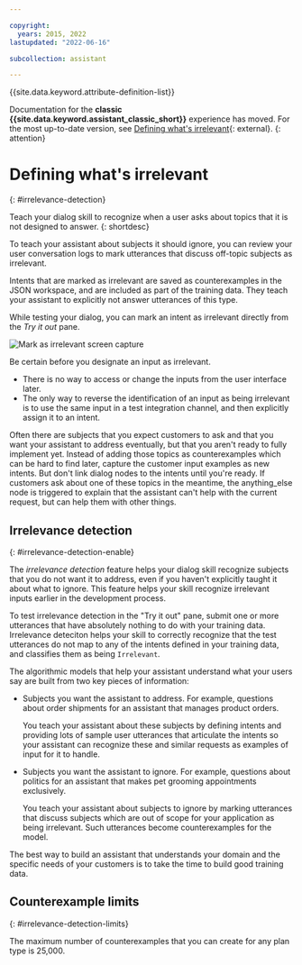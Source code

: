 ```yaml
---

copyright:
  years: 2015, 2022
lastupdated: "2022-06-16"

subcollection: assistant

---
```


{{site.data.keyword.attribute-definition-list}}

Documentation for the **classic {{site.data.keyword.assistant_classic_short}}** experience has moved. For the most up-to-date version, see [Defining what's irrelevant](/docs/watson-assistant?topic=watson-assistant-irrelevance-detection){: external}.
{: attention}

# Defining what's irrelevant
{: #irrelevance-detection}

Teach your dialog skill to recognize when a user asks about topics that it is not designed to answer.
{: shortdesc}

To teach your assistant about subjects it should ignore, you can review your user conversation logs to mark utterances that discuss off-topic subjects as irrelevant.

Intents that are marked as irrelevant are saved as counterexamples in the JSON workspace, and are included as part of the training data. They teach your assistant to explicitly not answer utterances of this type.

While testing your dialog, you can mark an intent as irrelevant directly from the *Try it out* pane.

![Mark as irrelevant screen capture](images/irrelevant.png)

Be certain before you designate an input as irrelevant.

- There is no way to access or change the inputs from the user interface later.
- The only way to reverse the identification of an input as being irrelevant is to use the same input in a test integration channel, and then explicitly assign it to an intent.

Often there are subjects that you expect customers to ask and that you want your assistant to address eventually, but that you aren't ready to fully implement yet. Instead of adding those topics as counterexamples which can be hard to find later, capture the customer input examples as new intents. But don't link dialog nodes to the intents until you're ready. If customers ask about one of these topics in the meantime, the anything_else node is triggered to explain that the assistant can't help with the current request, but can help them with other things.

## Irrelevance detection
{: #irrelevance-detection-enable}

The *irrelevance detection* feature helps your dialog skill recognize subjects that you do not want it to address, even if you haven't explicitly taught it about what to ignore. This feature helps your skill recognize irrelevant inputs earlier in the development process.

To test irrelevance detection in the "Try it out" pane, submit one or more utterances that have absolutely nothing to do with your training data. Irrelevance deteciton helps your skill to correctly recognize that the test utterances do not map to any of the intents defined in your training data, and classifies them as being `Irrelevant`.

The algorithmic models that help your assistant understand what your users say are built from two key pieces of information:

- Subjects you want the assistant to address. For example, questions about order shipments for an assistant that manages product orders.

    You teach your assistant about these subjects by defining intents and providing lots of sample user utterances that articulate the intents so your assistant can recognize these and similar requests as examples of input for it to handle.

- Subjects you want the assistant to ignore. For example, questions about politics for an assistant that makes pet grooming appointments exclusively.

    You teach your assistant about subjects to ignore by marking utterances that discuss subjects which are out of scope for your application as being irrelevant. Such utterances become counterexamples for the model.

The best way to build an assistant that understands your domain and the specific needs of your customers is to take the time to build good training data.

## Counterexample limits
{: #irrelevance-detection-limits}

The maximum number of counterexamples that you can create for any plan type is 25,000.
